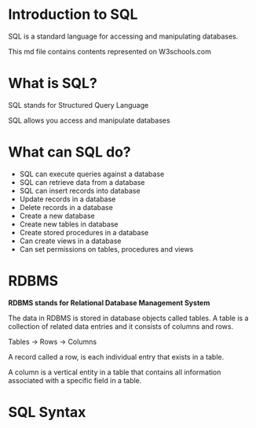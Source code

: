 # Introduction to SQL 



SQL is a standard language for accessing and manipulating databases. 



This md file contains contents represented on W3schools.com 



# What is SQL? 



SQL stands for Structured Query Language 

SQL allows you access and manipulate databases 





# What can SQL do? 



- SQL can execute queries against a database 
- SQL can retrieve data from a database 
- SQL can insert records into database 
- Update records in a database 
- Delete records in a database 
- Create a new database 
- Create new tables in database 
- Create stored procedures in a database 
- Can create views in a database 
- Can set permissions on tables, procedures and views 





# RDBMS



**RDBMS stands for Relational Database Management System**



The data in RDBMS is stored in database objects called tables. A table is a collection of related data entries and it consists of columns and rows. 



Tables -> Rows -> Columns 



A record called a row, is each individual entry that exists in a table. 



A column is a vertical entity in a table that contains all information associated with a specific field in a table. 





# SQL Syntax 